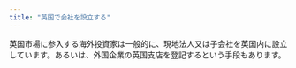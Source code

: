```yaml
---
title: "英国で会社を設立する"
---
```


英国市場に参入する海外投資家は一般的に、現地法人又は子会社を英国内に設立しています。あるいは、外国企業の英国支店を登記するという手段もあります。